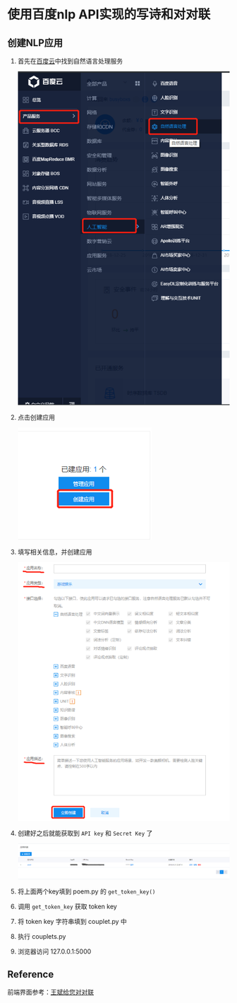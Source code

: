 # 使用百度nlp API实现的写诗和对对联

## 创建NLP应用

1. 首先在[百度云](https://console.bce.baidu.com/#/index/overview)中找到自然语言处理服务
    
    ![](readme_image/01.png)
    
2. 点击创建应用

    ![](readme_image/02.png)
    
3. 填写相关信息，并创建应用

    ![](readme_image/03.png)
    
4. 创建好之后就能获取到 `API key` 和 `Secret Key` 了
    
    ![](readme_image/04.png)
    
5. 将上面两个key填到 poem.py 的 `get_token_key()`
6. 调用 `get_token_key` 获取 token key
7. 将 token key 字符串填到 couplet.py 中
8. 执行 couplets.py
9. 浏览器访问 127.0.0.1:5000

## Reference

前端界面参考：[王斌给您对对联](https://ai.binwang.me/couplet/)
